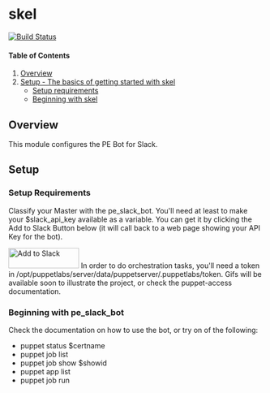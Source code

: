 # skel
[![Build Status](https://travis-ci.org/ncorrare/ncorrare-pe_slack_bot.svg?branch=master)](https://travis-ci.org/ncorrare/ncorrare-pe_slack_bot)

#### Table of Contents

1. [Overview](#overview)
2. [Setup - The basics of getting started with skel](#setup)
    * [Setup requirements](#setup-requirements)
    * [Beginning with skel](#beginning-with-skel)

## Overview

This module configures the PE Bot for Slack.

## Setup

### Setup Requirements

Classify your Master with the pe_slack_bot.
You'll need at least to make your $slack_api_key available as a variable. You can get it by clicking the Add to Slack Button below (it will call back to a web page showing your API Key for the bot).

<a href="https://slack.com/oauth/authorize?scope=bot&client_id=22553403825.31013651447&state=JWOWndvoFQJk"><img alt="Add to Slack" height="40" width="139" src="https://platform.slack-edge.com/img/add_to_slack.png" srcset="https://platform.slack-edge.com/img/add_to_slack.png 1x, https://platform.slack-edge.com/img/add_to_slack@2x.png 2x" /></a>
In order to do orchestration tasks, you'll need a token in /opt/puppetlabs/server/data/puppetserver/.puppetlabs/token. Gifs will be available soon to illustrate the project, or check the puppet-access documentation. 

### Beginning with pe_slack_bot

Check the documentation on how to use the bot, or try on of the following:
- puppet status $certname
- puppet job list <limit> <number>
- puppet job show $showid
- puppet app list
- puppet job run <environment> <app> <noop>

